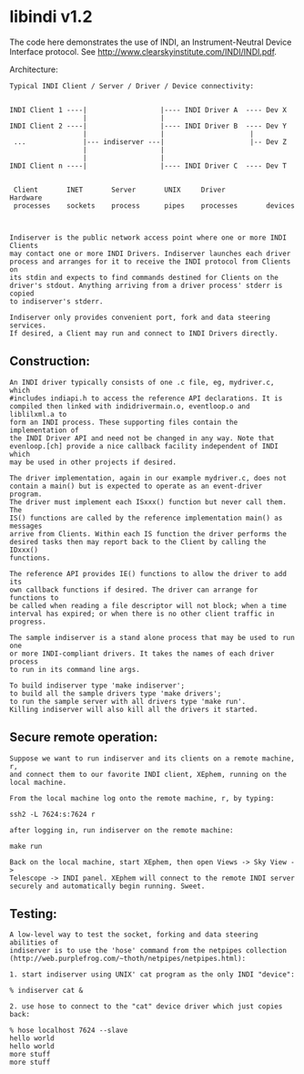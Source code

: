 libindi v1.2
============

The code here demonstrates the use of INDI, an Instrument-Neutral Device
Interface protocol. See http://www.clearskyinstitute.com/INDI/INDI.pdf.

Architecture:

    Typical INDI Client / Server / Driver / Device connectivity:


    INDI Client 1 ----|                  |---- INDI Driver A  ---- Dev X
                      |                  |
    INDI Client 2 ----|                  |---- INDI Driver B  ---- Dev Y
                      |                  |                     |
     ...              |--- indiserver ---|                     |-- Dev Z
                      |                  |
                      |                  |
    INDI Client n ----|                  |---- INDI Driver C  ---- Dev T


     Client       INET       Server       UNIX     Driver          Hardware
     processes    sockets    process      pipes    processes       devices



    Indiserver is the public network access point where one or more INDI Clients
    may contact one or more INDI Drivers. Indiserver launches each driver
    process and arranges for it to receive the INDI protocol from Clients on
    its stdin and expects to find commands destined for Clients on the
    driver's stdout. Anything arriving from a driver process' stderr is copied
    to indiserver's stderr.

    Indiserver only provides convenient port, fork and data steering services.
    If desired, a Client may run and connect to INDI Drivers directly.

Construction:
-------------

    An INDI driver typically consists of one .c file, eg, mydriver.c, which
    #includes indiapi.h to access the reference API declarations. It is
    compiled then linked with indidrivermain.o, eventloop.o and liblilxml.a to
    form an INDI process. These supporting files contain the implementation of
    the INDI Driver API and need not be changed in any way. Note that
    evenloop.[ch] provide a nice callback facility independent of INDI which
    may be used in other projects if desired.
    
    The driver implementation, again in our example mydriver.c, does not
    contain a main() but is expected to operate as an event-driver program.
    The driver must implement each ISxxx() function but never call them. The
    IS() functions are called by the reference implementation main() as messages
    arrive from Clients. Within each IS function the driver performs the
    desired tasks then may report back to the Client by calling the IDxxx()
    functions.

    The reference API provides IE() functions to allow the driver to add its
    own callback functions if desired. The driver can arrange for functions to
    be called when reading a file descriptor will not block; when a time
    interval has expired; or when there is no other client traffic in progress.

    The sample indiserver is a stand alone process that may be used to run one
    or more INDI-compliant drivers. It takes the names of each driver process
    to run in its command line args.

    To build indiserver type 'make indiserver';
    to build all the sample drivers type 'make drivers';
    to run the sample server with all drivers type 'make run'.
    Killing indiserver will also kill all the drivers it started.

Secure remote operation:
------------------------

    Suppose we want to run indiserver and its clients on a remote machine, r,
    and connect them to our favorite INDI client, XEphem, running on the
    local machine.

    From the local machine log onto the remote machine, r, by typing:

	ssh2 -L 7624:s:7624 r

    after logging in, run indiserver on the remote machine:
    
	make run
	
    Back on the local machine, start XEphem, then open Views -> Sky View ->
    Telescope -> INDI panel. XEphem will connect to the remote INDI server
    securely and automatically begin running. Sweet.

Testing:
--------

    A low-level way to test the socket, forking and data steering abilities of
    indiserver is to use the 'hose' command from the netpipes collection
    (http://web.purplefrog.com/~thoth/netpipes/netpipes.html):

    1. start indiserver using UNIX' cat program as the only INDI "device":

	% indiserver cat &

    2. use hose to connect to the "cat" device driver which just copies back:

	% hose localhost 7624 --slave
	hello world
	hello world
	more stuff
	more stuff


